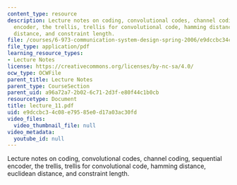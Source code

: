 ```yaml
---
content_type: resource
description: Lecture notes on coding, convolutional codes, channel coding, sequential
  encoder, the trellis, trellis for convolutional code, hamming distance, euclidean
  distance, and constraint length.
file: /courses/6-973-communication-system-design-spring-2006/e9dccbc34c08e79585e0d17a03ac30fd_lecture_11.pdf
file_type: application/pdf
learning_resource_types:
- Lecture Notes
license: https://creativecommons.org/licenses/by-nc-sa/4.0/
ocw_type: OCWFile
parent_title: Lecture Notes
parent_type: CourseSection
parent_uid: a96a72a7-2b02-6c71-2d3f-e80f44c1b0cb
resourcetype: Document
title: lecture_11.pdf
uid: e9dccbc3-4c08-e795-85e0-d17a03ac30fd
video_files:
  video_thumbnail_file: null
video_metadata:
  youtube_id: null
---
```

Lecture notes on coding, convolutional codes, channel coding, sequential encoder, the trellis, trellis for convolutional code, hamming distance, euclidean distance, and constraint length.